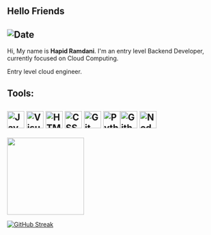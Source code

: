 ## Hello Friends

## ![Date](https://github.com/hpdrr/hpdrr/assets/67416357/352bc934-abc7-4b12-b9c2-4f02b343136e)

Hi, My name is **Hapid Ramdani**. I'm an entry level Backend Developer, currently focused on Cloud Computing.

Entry level cloud engineer.

## **Tools:**

## <img src="https://upload.wikimedia.org/wikipedia/commons/thumb/9/99/Unofficial_JavaScript_logo_2.svg/256px-Unofficial_JavaScript_logo_2.svg.png" alt="JavaScript" height="40"> <img src="https://upload.wikimedia.org/wikipedia/commons/thumb/9/9a/Visual_Studio_Code_1.35_icon.svg/256px-Visual_Studio_Code_1.35_icon.svg.png" alt="Visual Studio Code" height="40"> <img src="https://upload.wikimedia.org/wikipedia/commons/thumb/6/61/HTML5_logo_and_wordmark.svg/256px-HTML5_logo_and_wordmark.svg.png" alt="HTML" height="40"> <img src="https://upload.wikimedia.org/wikipedia/commons/thumb/d/d5/CSS3_logo_and_wordmark.svg/64px-CSS3_logo_and_wordmark.svg.png" alt="CSS" height="40"> <img src="https://upload.wikimedia.org/wikipedia/commons/thumb/3/3f/Git_icon.svg/64px-Git_icon.svg.png" alt="Git" height="40"> <img src="https://upload.wikimedia.org/wikipedia/commons/thumb/c/c3/Python-logo-notext.svg/64px-Python-logo-notext.svg.png" alt="Python" height="40"><img src="https://upload.wikimedia.org/wikipedia/commons/thumb/9/91/Octicons-mark-github.svg/64px-Octicons-mark-github.svg.png" alt="Github" height="40"> <img src="https://upload.wikimedia.org/wikipedia/commons/7/7e/Node.js_logo_2015.svg" alt="NodeJs" height="40">

<!--![](https://komarev.com/ghpvc/?username=hpdrr&color=112240)-->
  <img height="180em" src="https://github-readme-stats-eight-theta.vercel.app/api?username=hpdrr&show_icons=true&theme=algolia&title_color=5EEAD4&include_all_commits=true&count_private=true"/>
  
[![GitHub Streak](http://github-readme-streak-stats.herokuapp.com?user=hpdrr&theme=ads-juicy-fresh&hide_border=true&background=112240&fire=F97316&ring=F97316&currStreakNum=5EEAD4&sideNums=5EEAD4&sideLabels=CCD6F6&dates=8892B0)](https://git.io/streak-stats)

